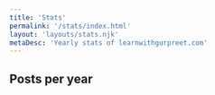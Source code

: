 ```yaml
---
title: 'Stats'
permalink: '/stats/index.html'
layout: 'layouts/stats.njk'
metaDesc: 'Yearly stats of learnwithgurpreet.com'
---
```


## Posts per year
